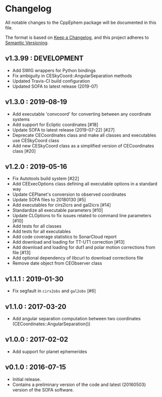 # Changelog
All notable changes to the CppEphem package will be documented in this file.

The format is based on [Keep a Changelog](https://keepachangelog.com/en/1.0.0/),
and this project adheres to [Semantic Versioning](https://semver.org/spec/v2.0.0.html).

## v1.3.99 : DEVELOPMENT
 - Add SWIG wrappers for Python bindings
 - Fix ambiguity in CESkyCoord::AngularSeparation methods
 - Updated Travis-CI build configuration
 - Updated SOFA to latest release (2019-07)


## v1.3.0 : 2019-08-19
 - Add executable 'convcoord' for converting between any coordinate systems
 - Add support for Ecliptic coordinates [#18]
 - Update SOFA to latest release (2019-07-22) [#27]
 - Deprecate CECoordinates class and make all classes and executables use CESkyCoord class
 - Add new CESkyCoord class as a simplified version of CECoordinates class [#20]


## v1.2.0 : 2019-05-16
- Fix Autotools build system [#22]
- Add CEExecOptions class defining all executable options in a standard way
- Update CEPlanet's conversion to observed coordinates
- Update SOFA files to 20180130 [#5]
- Add executables for cirs2icrs and gal2icrs [#14]
- Standardize all executable parameters [#10]
- Update CLOptions to fix issues related to command line parameters [#10]
- Add tests for all classes
- Add tests for all executables
- Add code coverage statistics to SonarCloud report
- Add download and loading for TT-UT1 correction [#13]
- Add download and loading for dut1 and polar motion corrections from file [#13]
- Add optional dependency of libcurl to download corrections file
- Remove date object from CEObserver class


## v1.1.1 : 2019-01-30
- Fix segfault in `cirs2obs` and `gal2obs` [#6]


## v1.1.0 : 2017-03-20
- Add angular separation computation between two coordinates (CECoordinates::AngularSeparation())


## v1.0.0 : 2017-02-02
- Add support for planet ephemerides


## v0.1.0 : 2016-07-15
- Initial release. 
- Contains a preliminary version of the code and latest (20160503) version of the SOFA software.
